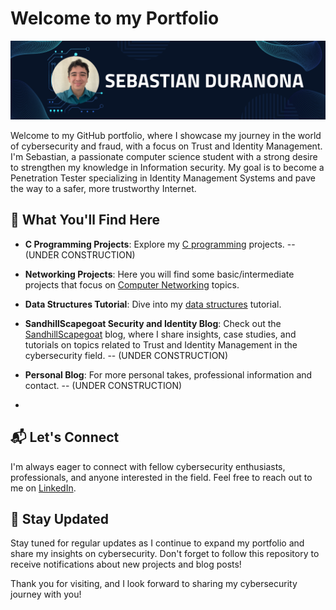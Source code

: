 # Welcome to my Portfolio

![Profile Banner](Github_banner.png)

Welcome to my GitHub portfolio, where I showcase my journey in the world of cybersecurity and fraud, with a focus on Trust and Identity Management. I'm Sebastian, a passionate computer science student with a strong desire to strengthen my knowledge in Information security. My goal is to become a Penetration Tester specializing in Identity Management Systems and pave the way to a safer, more trustworthy Internet. 

## 🚀 What You'll Find Here

- **C Programming Projects**: Explore my [C programming](https://github.com/SebasDuranona/CodeVault_C) projects. -- (UNDER CONSTRUCTION)
- **Networking Projects**: Here you will find some basic/intermediate projects that focus on [Computer Networking](https://github.com/SebasDuranona/Networking) topics.
- **Data Structures Tutorial**: Dive into my [data structures](https://github.com/SebasDuranona/DSVault/tree/main/DSTutorials) tutorial.
  
- **SandhillScapegoat Security and Identity Blog**: Check out the [SandhillScapegoat](https://github.com/SandhillScapegoat/SandhillScapegoat) blog, where I share insights, case studies, and tutorials on topics related to Trust and Identity Management in the cybersecurity field. -- (UNDER CONSTRUCTION)

- **Personal Blog**: For more personal takes, professional information and contact. -- (UNDER CONSTRUCTION)
- 
## 📬 Let's Connect

I'm always eager to connect with fellow cybersecurity enthusiasts, professionals, and anyone interested in the field. Feel free to reach out to me on [LinkedIn](https://www.linkedin.com/in/sebastian-gomez-duranona-46bb87185/).

## 🌱 Stay Updated

Stay tuned for regular updates as I continue to expand my portfolio and share my insights on cybersecurity. Don't forget to follow this repository to receive notifications about new projects and blog posts!

Thank you for visiting, and I look forward to sharing my cybersecurity journey with you!

